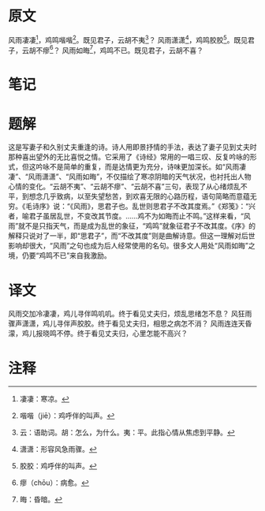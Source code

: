 # 原文
风雨凄凄[^1]，鸡鸣喈喈[^2]。既见君子，云胡不夷[^3]？
风雨潇潇[^4]，鸡鸣胶胶[^5]。既见君子，云胡不瘳[^6]？
风雨如晦[^7]，鸡鸣不已。既见君子，云胡不喜？
# 笔记

# 题解
这是写妻子和久别丈夫重逢的诗。诗人用即景抒情的手法，表达了妻子见到丈夫时那种喜出望外的无比喜悦之情。它采用了《诗经》常用的一唱三叹、反复吟咏的形式，但这吟咏不是简单的重复，而是达情更为充分，诗味更加深长。如“风雨凄凄”、“风雨潇潇”、“风雨如晦”，不仅描绘了寒凉阴暗的天气状况，也衬托出人物心情的变化。“云胡不夷”、“云胡不瘳”、“云胡不喜”三句，表现了从心绪烦乱不平，到想念几乎致病，以至失望愁苦，到欢喜无限的心路历程，语句简略而意蕴无穷。《毛诗序》说：“《风雨》，思君子也。乱世则思君子不改其度焉。”《郑笺》：“兴者，喻君子虽居乱世，不变改其节度。……鸡不为如晦而止不鸣。”这样来看，“风雨”就不是只指天气，而是成为乱世的象征，“鸡鸣”就象征君子不改其度。《序》的解释只说对了一半，即“思君子”，而“不改其度”则是曲解诗意。但这一理解对后世影响却很大，“风雨”之句也成为后人经常使用的名句。很多文人用处“风雨如晦”之境，仍要“鸡鸣不已”来自我激励。
# 译文
风雨交加冷凄凄，鸡儿寻伴鸣叽叽。终于看见丈夫归，烦乱思绪怎不息？
风狂雨骤声潇潇，鸡儿寻伴声胶胶。终于看见丈夫归，相思之病怎不消？
风雨连连天昏濛，鸡儿报晓鸣不停。终于看见丈夫归，心里怎能不高兴？
# 注释

[^1]: 凄凄：寒凉。
[^2]: 喈喈（jiē）：鸡呼伴的叫声。
[^3]: 云：语助词。胡：怎么，为什么。夷：平。此指心情从焦虑到平静。
[^4]: 潇潇：形容风急雨骤。
[^5]: 胶胶：鸡呼伴的叫声。
[^6]: 瘳（chōu）：病愈。
[^7]: 晦：昏暗。